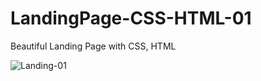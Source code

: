 # LandingPage-CSS-HTML-01
Beautiful Landing Page with CSS, HTML

![Landing-01](https://github.com/rq70/LandingPage-CSS-HTML-01/assets/68390542/35159279-83c9-4c05-811d-dfe4ae2167d3)
